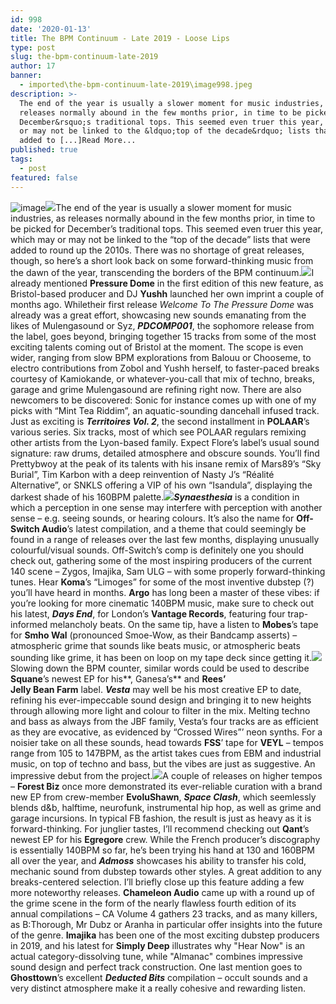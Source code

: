 ```yaml
---
id: 998
date: '2020-01-13'
title: The BPM Continuum - Late 2019 - Loose Lips
type: post
slug: the-bpm-continuum-late-2019
author: 17
banner:
  - imported\the-bpm-continuum-late-2019\image998.jpeg
description: >-
  The end of the year is usually a slower moment for music industries, as
  releases normally abound in the few months prior, in time to be picked for
  December&rsquo;s traditional tops. This seemed even truer this year, which may
  or may not be linked to the &ldquo;top of the decade&rdquo; lists that were
  added to [...]Read More...
published: true
tags:
  - post
featured: false
---
```

![image](../imported\the-bpm-continuum-late-2019\image998.jpeg)![](/wp-content/uploads/live/img/wysiwyg/5e1c3ac294bb1.jpg)The end of the year is usually a slower moment for music industries, as releases normally abound in the few months prior, in time to be picked for December’s traditional tops. This seemed even truer this year, which may or may not be linked to the “top of the decade” lists that were added to round up the 2010s. There was no shortage of great releases, though, so here’s a short look back on some forward-thinking music from the dawn of the year, transcending the borders of the BPM continuum.![](/wp-content/uploads/live/img/wysiwyg/5e1c3af811453.jpg)I already mentioned **Pressure Dome** in the first edition of this new feature, as Bristol-based producer and DJ **Yushh** launched her own imprint a couple of months ago. Whiletheir first release _Welcome To The Pressure Dome_ was already was a great effort, showcasing new sounds emanating from the likes of Mulengasound or Syz, **_PDCOMP001_**, the sophomore release from the label, goes beyond, bringing together 15 tracks from some of the most exciting talents coming out of Bristol at the moment. The scope is even wider, ranging from slow BPM explorations from Balouu or Chooseme, to electro contributions from Zobol and Yushh herself, to faster-paced breaks courtesy of Kamiokande, or whatever-you-call that mix of techno, breaks, garage and grime Mulengasound are refining right now. There are also newcomers to be discovered: Sonic for instance comes up with one of my picks with “Mint Tea Riddim”, an aquatic-sounding dancehall infused track. Just as exciting is **_Territoires Vol. 2_**, the second installment in **POLAAR**’s various series. Six tracks, most of which see POLAAR regulars remixing other artists from the Lyon-based family. Expect Flore’s label’s usual sound signature: raw drums, detailed atmosphere and obscure sounds. You’ll find Prettybwoy at the peak of its talents with his insane remix of Mars89’s “Sky Burial”, Tim Karbon with a deep reinvention of Nasty J’s “Réalité Alternative”, or SNKLS offering a VIP of his own “Isandula”, displaying the darkest shade of his 160BPM palette.![](/wp-content/uploads/live/img/wysiwyg/5e1c3bd0aabe0.jpg)**_Synaesthesia_** is a condition in which a perception in one sense may interfere with perception with another sense – e.g. seeing sounds, or hearing colours. It’s also the name for **Off-Switch Audio**’s latest compilation, and a theme that could seemingly be found in a range of releases over the last few months, displaying unusually colourful/visual sounds. Off-Switch’s comp is definitely one you should check out, gathering some of the most inspiring producers of the current 140 scene – Zygos, Imajika, Sam ULG – with some properly forward-thinking tunes. Hear **Koma**’s “Limoges” for some of the most inventive dubstep (?) you’ll have heard in months. **Argo** has long been a master of these vibes: if you’re looking for more cinematic 140BPM music, make sure to check out his latest, **_Days End_**, for London’s **Vantage Records**, featuring four trap-informed melancholy beats. On the same tip, have a listen to **Mobes**’s tape for **Smho Wal** (pronounced Smoe-Wow, as their Bandcamp asserts) – atmospheric grime that sounds like beats music, or atmospheric beats sounding like grime, it has been on loop on my tape deck since getting it.![](/wp-content/uploads/live/img/wysiwyg/5e1c3ca26d340.jpg)Slowing down the BPM counter, similar words could be used to describe **Squane**’s newest EP for his**, Ganesa’s** and **Rees’**  
**Jelly Bean Farm** label. **_Vesta_** may well be his most creative EP to date, refining his ever-impeccable sound design and bringing it to new heights through allowing more light and colour to filter in the mix. Melting techno and bass as always from the JBF family, Vesta’s four tracks are as efficient as they are evocative, as evidenced by “Crossed Wires”’ neon synths. For a noisier take on all these sounds, head towards **FSS**’ tape for **VEYL** – tempos range from 105 to 147BPM, as the artist takes cues from EBM and industrial music, on top of techno and bass, but the vibes are just as suggestive. An impressive debut from the project.![](/wp-content/uploads/live/img/wysiwyg/5e1c3d87511c4.jpg)A couple of releases on higher tempos – **Forest Biz** once more demonstrated its ever-reliable curation with a brand new EP from crew-member **EvoluShawn**, **_Space Clash_**, which seemlessly blends d&b, halftime, neurofunk, instrumental hip hop, as well as grime and garage incursions. In typical FB fashion, the result is just as heavy as it is forward-thinking. For junglier tastes, I’ll recommend checking out **Qant**’s newest EP for his **Egregore** crew. While the French producer’s discography is essentially 140BPM so far, he’s been trying his hand at 130 and 160BPM all over the year, and **_Admoss_** showcases his ability to transfer his cold, mechanic sound from dubstep towards other styles. A great addition to any breaks-centered selection. I’ll briefly close up this feature adding a few more noteworthy releases. **Chameleon Audio** came up with a round up of the grime scene in the form of the nearly flawless fourth edition of its annual compilations – CA Volume 4 gathers 23 tracks, and as many killers, as B:Thorough, Mr Dubz or Aranha in particular offer insights into the future of the genre. **Imajika** has been one of the most exciting dubstep producers in 2019, and his latest for **Simply Deep** illustrates why "Hear Now" is an actual category-dissolving tune, while "Almanac" combines impressive sound design and perfect track construction. One last mention goes to **Ghosttown**’s excellent **_Deducted Bits_** compilation – occult sounds and a very distinct atmosphere make it a really cohesive and rewarding listen.